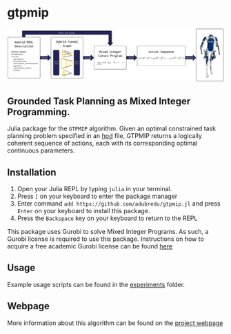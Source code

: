 # gtpmip
![](media/overview.png)
## Grounded Task Planning as Mixed Integer Programming.
Julia package for the `GTPMIP` algorithm. Given an optimal constrained task planning problem specified in an [hpd](https://github.com/adubredu/HPD.jl) file, GTPMIP returns a logically coherent sequence of actions, each with its corresponding optimal continuous parameters.

## Installation
1. Open your Julia REPL by typing  `julia` in your terminal.
2. Press `]` on your keyboard to enter the package manager
3. Enter command `add https://github.com/adubredu/gtpmip.jl` and press 
`Enter` on your keyboard to install this package.
4. Press the `Backspace` key on your keyboard to return to the REPL

This package uses Gurobi to solve Mixed Integer Programs. As such, a Gurobi license is required to use this package. Instructions on how to acquire a free academic Gurobi license can be found [here](https://www.gurobi.com/academia/academic-program-and-licenses/)

## Usage
Example usage scripts can be found in the [experiments](experiments) folder.

## Webpage
More information about this algorithm can be found on the [project webpage](https://adubredu.github.io/gtpmip)